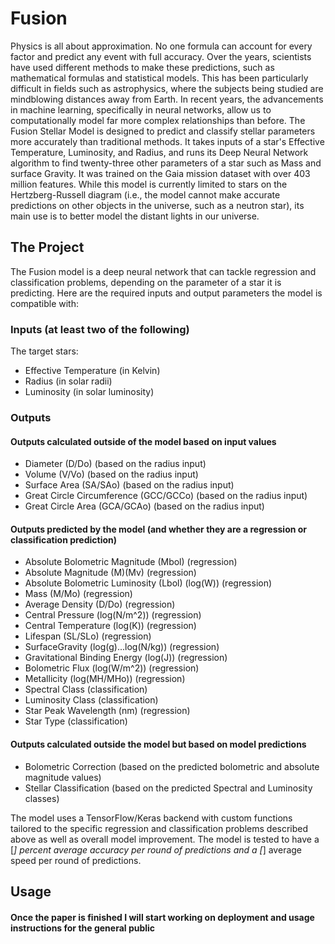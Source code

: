 # Fusion
Physics is all about approximation. No one formula can account for every factor and predict any event with full accuracy. Over the years, scientists have used different methods to make these predictions, such as mathematical formulas and statistical models. This has been particularly difficult in fields such as astrophysics, where the subjects being studied are mindblowing distances away from Earth. In recent years, the advancements in machine learning, specifically in neural networks, allow us to computationally model far more complex relationships than before. The Fusion Stellar Model is designed to predict and classify stellar parameters more accurately than traditional methods. It takes inputs of a star's Effective Temperature, Luminosity, and Radius, and runs its Deep Neural Network algorithm to find twenty-three other parameters of a star such as Mass and surface Gravity. It was trained on the Gaia mission dataset with over 403 million features. While this model is currently limited to stars on the Hertzberg-Russell diagram (i.e., the model cannot make accurate predictions on other objects in the universe, such as a neutron star), its main use is to better model the distant lights in our universe.    

## The Project
The Fusion model is a deep neural network that can tackle regression and classification problems, depending on the parameter of a star it is predicting. Here are the required inputs and output parameters the model is compatible with: 
### Inputs (at least two of the following)
The target stars: 
- Effective Temperature (in Kelvin)
- Radius (in solar radii)
- Luminosity (in solar luminosity)
### Outputs
#### Outputs calculated outside of the model based on input values 
- Diameter (D/Do) (based on the radius input)
- Volume (V/Vo) (based on the radius input)
- Surface Area (SA/SAo) (based on the radius input)
- Great Circle Circumference (GCC/GCCo) (based on the radius input)
- Great Circle Area (GCA/GCAo) (based on the radius input)
#### Outputs predicted by the model (and whether they are a regression or classification prediction) 
- Absolute Bolometric Magnitude (Mbol) (regression)
- Absolute Magnitude (M)(Mv) (regression)
- Absolute Bolometric Luminosity (Lbol) (log(W)) (regression)
- Mass (M/Mo) (regression)
- Average Density (D/Do) (regression)
- Central Pressure (log(N/m^2)) (regression)
- Central Temperature (log(K)) (regression)
- Lifespan (SL/SLo) (regression)
- SurfaceGravity (log(g)...log(N/kg)) (regression)
- Gravitational Binding Energy (log(J)) (regression)
- Bolometric Flux (log(W/m^2)) (regression)
- Metallicity (log(MH/MHo)) (regression)
- Spectral Class (classification) 
- Luminosity Class (classification)
- Star Peak Wavelength (nm) (regression)
- Star Type (classification)
#### Outputs calculated outside the model but based on model predictions 
- Bolometric Correction (based on the predicted bolometric and absolute magnitude values) 
- Stellar Classification (based on the predicted Spectral and Luminosity classes)

The model uses a TensorFlow/Keras backend with custom functions tailored to the specific regression and classification problems described above as well as overall model improvement. The model is tested to have a [_] percent average accuracy per round of predictions and a [_] average speed per round of predictions.

## Usage
#### Once the paper is finished I will start working on deployment and usage instructions for the general public 
